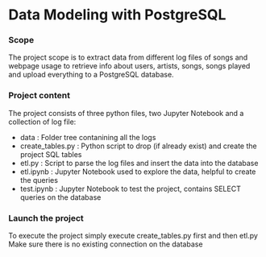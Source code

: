 # Data Modeling with PostgreSQL
### Scope
The project scope is to extract data from different log files of songs and webpage usage to retrieve info about 
users, artists, songs, songs played and upload everything to a PostgreSQL database.
### Project content
The project consists of three python files, two Jupyter Notebook and a collection of log file:
* data : Folder tree contanining all the logs
* create_tables.py : Python script to drop (if already exist) and create the project SQL tables
* etl.py : Script to parse the log files and insert the data into the database
* etl.ipynb : Jupyter Notebook used to explore the data, helpful to create the queries
* test.ipynb : Jupyter Notebook to test the project, contains SELECT queries on the database
### Launch the project
To execute the project simply execute create_tables.py first and then etl.py
Make sure there is no existing connection on the database
